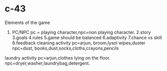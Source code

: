 # c-43
Elements of the game
1. PC/NPC pc = playing character,npc=non playing character.
2.story
3.goals
4.rules
5.game should be balanced
6.adaptivity
7.chance vs skill
8.feedback
cleaning activity
pc=arjun, broom,lysol wipes,duster 
npc=dust, books,dust,socks,cloths,crayons,pencils

laundry activity
pc=arjun,clothes lying on the floor.
npc=dryer,washer,laundrybag,detergent.
